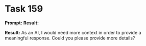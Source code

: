 # Task 159

**Prompt:** **Result:**

**Result:**
As an AI, I would need more context in order to provide a meaningful response. Could you please provide more details?
